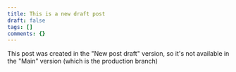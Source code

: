 ```yaml
---
title: This is a new draft post
draft: false
tags: []
comments: {}
---
```

This post was created in the "New post draft" version, so it's not available in the "Main" version (which is the production branch)
